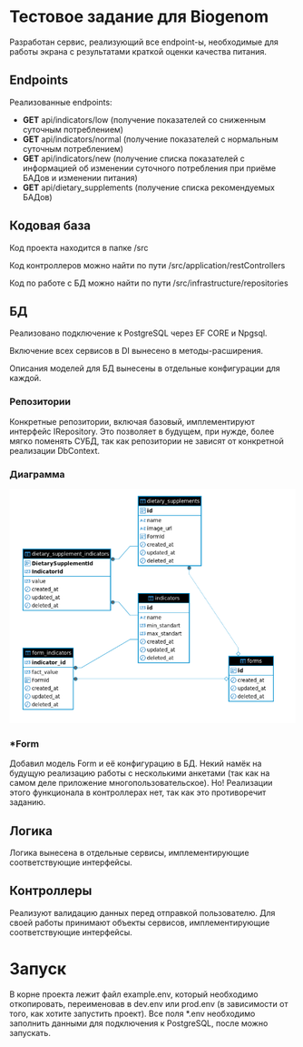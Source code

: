 # Тестовое задание для Biogenom
Разработан сервис, реализующий все endpoint-ы, необходимые для работы экрана с результатами краткой оценки качества питания.

## Endpoints
Реализованные endpoints:
- **GET** api/indicators/low (получение показателей со сниженным суточным потреблением)
- **GET** api/indicators/normal (получение показателей с нормальным суточным потреблением)
- **GET** api/indicators/new (получение списка показателей с информацией об изменении суточного потребления при приёме БАДов и изменении питания)
- **GET** api/dietary_supplements (получение списка рекомендуемых БАДов)

## Кодовая база
Код проекта находится в папке /src

Код контроллеров можно найти по пути /src/application/restControllers

Код по работе с БД можно найти по пути /src/infrastructure/repositories

## БД
Реализовано подключение к PostgreSQL через EF CORE и Npgsql.

Включение всех сервисов в DI вынесено в методы-расширения.

Описания моделей для БД вынесены в отдельные конфигурации для каждой.

### Репозитории
Конкретные репозитории, включая базовый, имплементируют интерфейс IRepository<T>. Это позволяет в будущем, при нужде, более мягко поменять СУБД, так как репозитории не зависят от конкретной реализации DbContext.

### Диаграмма
![Диаграма БД](docs/diagramm.png)

### *Form
Добавил модель Form и её конфигурацию в БД. Некий намёк на будущую реализацию работы с несколькими анкетами (так как на самом деле приложение многопользовательское).
Но! Реализации этого функционала в контроллерах нет, так как это противоречит заданию.

## Логика
Логика вынесена в отдельные сервисы, имплементирующие соответствующие интерфейсы.

## Контроллеры
Реализуют валидацию данных перед отправкой пользователю.
Для своей работы принимают объекты сервисов, имплементирующие соответствующие интерфейсы.

# Запуск
В корне проекта лежит файл example.env, который необходимо откопировать, переименовав в dev.env или prod.env (в зависимости от того, как хотите запустить проект).
Все поля *.env необходимо заполнить данными для подключения к PostgreSQL, после можно запускать. 
